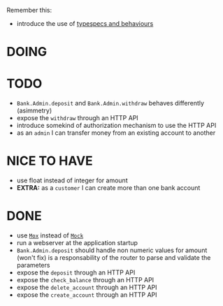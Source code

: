 Remember this:

* introduce the use of [typespecs and behaviours](https://elixir-lang.org/getting-started/typespecs-and-behaviours.html)

# DOING

# TODO

* `Bank.Admin.deposit` and `Bank.Admin.withdraw` behaves differently (asimmetry)
* expose the `withdraw` through an HTTP API
* introduce somekind of authorization mechanism to use the HTTP API
* as an `admin` I can transfer money from an existing account to another

# NICE TO HAVE

* use float instead of integer for amount
* **EXTRA:** as a `customer` I can create more than one bank account

# DONE

* use [`Mox`](https://hexdocs.pm/mox/Mox.html) instead of [`Mock`](https://github.com/jjh42/mock)
* run a webserver at the application startup
* `Bank.Admin.deposit` should handle non numeric values for amount (won't fix)
   is a responsability of the router to parse and validate the parameters
* expose the `deposit` through an HTTP API
* expose the `check_balance` through an HTTP API
* expose the `delete_account` through an HTTP API
* expose the `create_account` through an HTTP API
